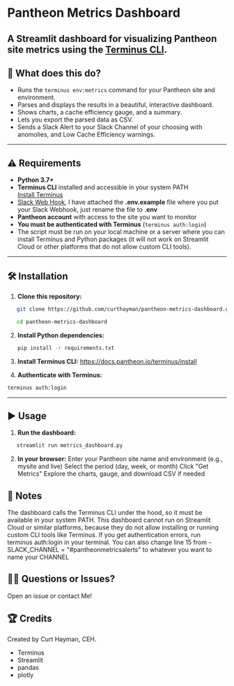 # Pantheon Metrics Dashboard

A **Streamlit dashboard** for visualizing Pantheon site metrics using the [Terminus CLI](https://pantheon.io/docs/terminus).  
---

## 🚀 What does this do?

- Runs the `terminus env:metrics` command for your Pantheon site and environment.
- Parses and displays the results in a beautiful, interactive dashboard.
- Shows charts, a cache efficiency gauge, and a summary.
- Lets you export the parsed data as CSV.
- Sends a Slack Alert to your Slack Channel of your choosing with anomolies, and Low Cache Efficiency warnings.

---

## ⚠️ Requirements

- **Python 3.7+**
- **Terminus CLI** installed and accessible in your system PATH  
  [Install Terminus](https://pantheon.io/docs/terminus/install)
- [Slack Web Hook](https://api.slack.com/messaging/webhooks), I have attached the **.env.example** file where you put your Slack Webhook, just rename the file to **.env**  
- **Pantheon account** with access to the site you want to monitor
- **You must be authenticated with Terminus** (`terminus auth:login`)
- The script must be run on your local machine or a server where you can install Terminus and Python packages (it will not work on Streamlit Cloud or other platforms that do not allow custom CLI tools).

---

## 🛠️ Installation

1. **Clone this repository:**
```bash
   git clone https://github.com/curthayman/pantheon-metrics-dashboard.git
```
```bash   
   cd pantheon-metrics-dashboard
```

2. **Install Python dependencies:**
   ```bash
   pip install -r requirements.txt
   ```

4. **Install Terminus CLI:**
   https://docs.pantheon.io/terminus/install


5. **Authenticate with Terminus:**
```bash   
terminus auth:login
```
---

## ▶️ Usage

1. **Run the dashboard:**
```bash
   streamlit run metrics_dashboard.py
```
2. **In your browser:**
   Enter your Pantheon site name and environment (e.g., mysite and live)
   Select the period (day, week, or month)
   Click "Get Metrics"
   Explore the charts, gauge, and download CSV if needed
   
## 📝 Notes
   The dashboard calls the Terminus CLI under the hood, so it must be available in your system PATH.
   This dashboard cannot run on Streamlit Cloud or similar platforms, because they do not allow installing or running custom CLI tools      like Terminus.
   If you get authentication errors, run terminus auth:login in your terminal.
   You can also change line 15 from - SLACK_CHANNEL = "#pantheonmetricsalerts" to whatever you want to name your CHANNEL

## 🙋‍♂️ Questions or Issues?
   Open an issue or contact Me!

## 🏆 Credits
   Created by Curt Hayman, CEH.
   - Terminus
   - Streamlit
   - pandas
   - plotly

